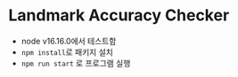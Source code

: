 # Landmark Accuracy Checker

- node v16.16.0에서 테스트함
- `npm install`로 패키지 설치
- `npm run start` 로 프로그램 실행
